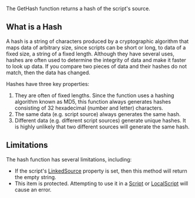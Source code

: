 The GetHash function returns a hash of the script's source.

What is a Hash
--------------

A hash is a string of characters produced by a cryptographic algorithm that maps data of arbitrary size, since scripts can be short or long, to data of a fixed size, a string of a fixed length. Although they have several uses, hashes are often used to determine the integrity of data and make it faster to look up data. If you compare two pieces of data and their hashes do not match, then the data has changed.

Hashes have three key properties:

1.  They are often of fixed lengths. Since the function uses a hashing algorithm known as MD5, this function always generates hashes consisting of 32 hexadecimal (number and letter) characters.
2.  The same data (e.g. script source) always generates the same hash.
3.  Different data (e.g. different script sources) generate unique hashes. It is highly unlikely that two different sources will generate the same hash.

Limitations
-----------

The hash function has several limitations, including:

*   If the script's [LinkedSource](https://developer.roblox.com/en-us/api-reference/property/BaseScript/LinkedSource) property is set, then this method will return the empty string.
*   This item is protected. Attempting to use it in a [Script](https://developer.roblox.com/en-us/api-reference/class/Script) or [LocalScript](https://developer.roblox.com/en-us/api-reference/class/LocalScript) will cause an error.